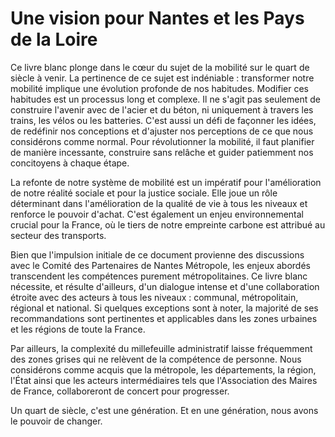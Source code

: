 # Une vision pour Nantes et les Pays de la Loire

Ce livre blanc plonge dans le cœur du sujet de la mobilité sur le
quart de siècle à venir. La pertinence de ce sujet est indéniable :
transformer notre mobilité implique une évolution profonde de nos
habitudes. Modifier ces habitudes est un processus long et
complexe. Il ne s'agit pas seulement de construire l'avenir avec de
l'acier et du béton, ni uniquement à travers les trains, les vélos ou
les batteries. C'est aussi un défi de façonner les idées, de redéfinir
nos conceptions et d'ajuster nos perceptions de ce que nous
considérons comme normal. Pour révolutionner la mobilité, il faut
planifier de manière incessante, construire sans relâche et guider
patiemment nos concitoyens à chaque étape.

La refonte de notre système de mobilité est un impératif pour
l'amélioration de notre réalité sociale et pour la justice
sociale. Elle joue un rôle déterminant dans l'amélioration de la
qualité de vie à tous les niveaux et renforce le pouvoir
d'achat. C'est également un enjeu environnemental crucial pour la
France, où le tiers de notre empreinte carbone est attribué au secteur
des transports.

Bien que l'impulsion initiale de ce document provienne des discussions
avec le Comité des Partenaires de Nantes Métropole, les enjeux abordés
transcendent les compétences purement métropolitaines. Ce livre blanc
nécessite, et résulte d'ailleurs, d'un dialogue intense et d'une
collaboration étroite avec des acteurs à tous les niveaux : communal,
métropolitain, régional et national. Si quelques exceptions sont à
noter, la majorité de ses recommandations sont pertinentes et
applicables dans les zones urbaines et les régions de toute la France.

Par ailleurs, la complexité du millefeuille administratif laisse
fréquemment des zones grises qui ne relèvent de la compétence de
personne. Nous considérons comme acquis que la métropole, les
départements, la région, l'État ainsi que les acteurs intermédiaires
tels que l'Association des Maires de France, collaboreront de concert
pour progresser.

Un quart de siècle, c'est une génération. Et en une génération, nous
avons le pouvoir de changer.

